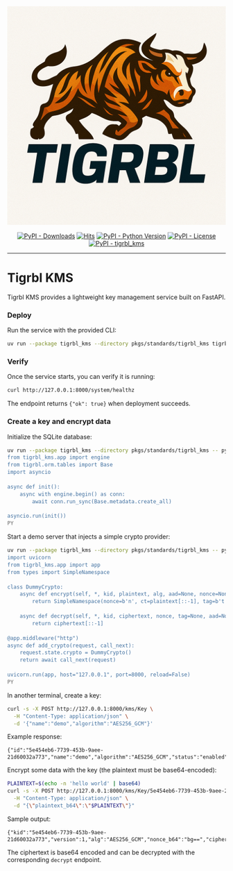 ![Tigrbl Logo](../../../assets/tigrbl_full_logo.png)

<p align="center">
    <a href="https://pypi.org/project/tigrbl_kms/">
        <img src="https://img.shields.io/pypi/dm/tigrbl_kms" alt="PyPI - Downloads"/></a>
    <a href="https://hits.sh/github.com/swarmauri/swarmauri-sdk/tree/master/pkgs/standards/tigrbl_kms/">
        <img alt="Hits" src="https://hits.sh/github.com/swarmauri/swarmauri-sdk/tree/master/pkgs/standards/tigrbl_kms.svg"/></a>
    <a href="https://pypi.org/project/tigrbl_kms/">
        <img src="https://img.shields.io/pypi/pyversions/tigrbl_kms" alt="PyPI - Python Version"/></a>
    <a href="https://pypi.org/project/tigrbl_kms/">
        <img src="https://img.shields.io/pypi/l/tigrbl_kms" alt="PyPI - License"/></a>
    <a href="https://pypi.org/project/tigrbl_kms/">
        <img src="https://img.shields.io/pypi/v/tigrbl_kms?label=tigrbl_kms&color=green" alt="PyPI - tigrbl_kms"/></a>
</p>

---

# Tigrbl KMS
Tigrbl KMS provides a lightweight key management service built on FastAPI. 

### Deploy

Run the service with the provided CLI:

```bash
uv run --package tigrbl_kms --directory pkgs/standards/tigrbl_kms tigrbl-kms --host 127.0.0.1 --port 8000 --no-reload
```

### Verify

Once the service starts, you can verify it is running:

```bash
curl http://127.0.0.1:8000/system/healthz
```

The endpoint returns `{"ok": true}` when deployment succeeds.

### Create a key and encrypt data

Initialize the SQLite database:

```bash
uv run --package tigrbl_kms --directory pkgs/standards/tigrbl_kms -- python - <<'PY'
from tigrbl_kms.app import engine
from tigrbl.orm.tables import Base
import asyncio

async def init():
    async with engine.begin() as conn:
        await conn.run_sync(Base.metadata.create_all)

asyncio.run(init())
PY
```

Start a demo server that injects a simple crypto provider:

```bash
uv run --package tigrbl_kms --directory pkgs/standards/tigrbl_kms -- python - <<'PY'
import uvicorn
from tigrbl_kms.app import app
from types import SimpleNamespace

class DummyCrypto:
    async def encrypt(self, *, kid, plaintext, alg, aad=None, nonce=None):
        return SimpleNamespace(nonce=b'n', ct=plaintext[::-1], tag=b't', version=1, alg=alg)

    async def decrypt(self, *, kid, ciphertext, nonce, tag=None, aad=None, alg=None):
        return ciphertext[::-1]

@app.middleware("http")
async def add_crypto(request, call_next):
    request.state.crypto = DummyCrypto()
    return await call_next(request)

uvicorn.run(app, host="127.0.0.1", port=8000, reload=False)
PY
```

In another terminal, create a key:

```bash
curl -s -X POST http://127.0.0.1:8000/kms/Key \
  -H "Content-Type: application/json" \
  -d '{"name":"demo","algorithm":"AES256_GCM"}'
```

Example response:

```
{"id":"5e454eb6-7739-453b-9aee-21d60032a773","name":"demo","algorithm":"AES256_GCM","status":"enabled","primary_version":1}
```

Encrypt some data with the key (the plaintext must be base64-encoded):

```bash
PLAINTEXT=$(echo -n 'hello world' | base64)
curl -s -X POST http://127.0.0.1:8000/kms/Key/5e454eb6-7739-453b-9aee-21d60032a773/encrypt \
  -H "Content-Type: application/json" \
  -d "{\"plaintext_b64\":\"$PLAINTEXT\"}"
```

Sample output:

```
{"kid":"5e454eb6-7739-453b-9aee-21d60032a773","version":1,"alg":"AES256_GCM","nonce_b64":"bg==","ciphertext_b64":"ZGxyb3cgb2xsZWg=","tag_b64":"dA=="}
```

The ciphertext is base64 encoded and can be decrypted with the corresponding `decrypt` endpoint.
